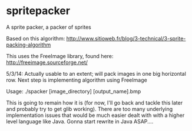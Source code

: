 spritepacker
============

A sprite packer, a packer of sprites

Based on this algorithm: http://www.sitioweb.fr/blog/3-technical/3-sprite-packing-algorithm

This uses the FreeImage library, found here: http://freeimage.sourceforge.net/

5/3/14: Actually usable to an extent; will pack images in one big horizontal row. Next step is implementing algorithm
        using FreeImage

Usage: ./spacker [image_directory] [output_name].bmp

This is going to remain how it is (for now, I'll go back and tackle this later and probably try to get glib working). There are too many underlying implementation issues that would be much easier dealt with with a higher level language like Java. Gonna start rewrite in Java ASAP....
